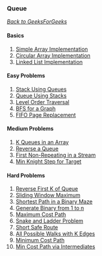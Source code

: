 ### Queue

[_Back to GeeksForGeeks_](../readme.md)

#### Basics
1. [Simple Array Implementation](queue/basics/simple-array-implementation.md)
2. [Circular Array Implementation]()
3. [Linked List Implementation]()

#### Easy Problems
1. [Stack Using Queues]()
2. [Queue Using Stacks]()
3. [Level Order Traversal]()
4. [BFS for a Graph]()
5. [FIFO Page Replacement]()

#### Medium Problems
1. [K Queues in an Array]()
2. [Reverse a Queue]()
3. [First Non-Repeating in a Stream]()
4. [Min Knight Step for Target]()

#### Hard Problems
1. [Reverse First K of Queue]()
2. [Sliding Window Maximum]()
3. [Shortest Path in a Binary Maze]()
4. [Generate Binary from 1 to n]()
5. [Maximum Cost Path]()
6. [Snake and Ladder Problem]()
7. [Short Safe Route]()
8. [All Possible Walks with K Edges]()
9. [Minimum Cost Path]()
10. [Min Cost Path via Intermediates]()
